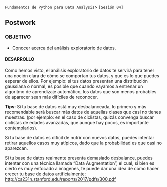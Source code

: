  `Fundamentos de Python para Data Analysis`> `[Sesión 04]`  
 
## Postwork 

### OBJETIVO 
 - Conocer acerca del análisis exploratorio de datos. 

#### DESARROLLO
Como hemos visto, el análisis exploratorio de datos te servirá para tener una noción clara de cómo se comportan tus datos, y que es lo que puedes esperar de ellos. Por ejemplo: si tus datos presentan una distribución gaussiana o normal, es posible que cuando vayamos a entrenar un algoritmo de aprendizaje automático, los datos que son menos probables de aparecer sean más difíciles de reconocer.  

**Tips:**
Si tu base de datos está muy desbalanceada, lo primero y más recomendable será buscar más datos de aquellas clases que casi no tienes muestras. (por ejemplo: en el caso de ciclistas, quizás convenga buscar ciclistas de edades avanzadas, que aunque hay pocos, es importante contemplarlos).  

Si tu base de datos es difícil de nutrir con nuevos datos, puedes intentar retirar aquellos casos muy atípicos, dado que la probabilidad es que casi no aparezcan. 

Si tu base de datos realmente presenta demasiado desbalance, puedes intentar con una técnica llamada “Data Augmentation”, el cual, si bien es cierto es muy enfocado a imágenes, te puede dar una idea de cómo hacer crecer tu base de datos artificialmente:   http://cs231n.stanford.edu/reports/2017/pdfs/300.pdf 

